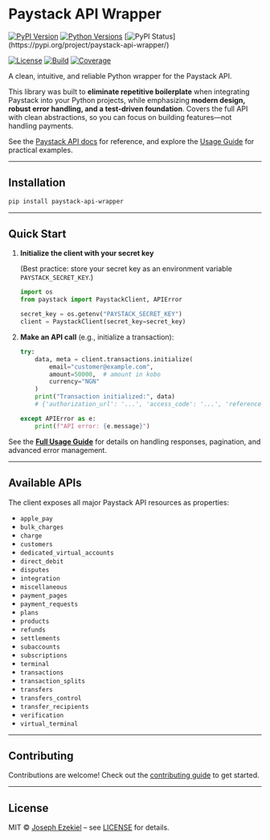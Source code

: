 # Paystack API Wrapper

[![PyPI Version](https://img.shields.io/pypi/v/paystack-api-wrapper.svg)](https://pypi.org/project/paystack-api-wrapper/)
[![Python Versions](https://img.shields.io/pypi/pyversions/paystack-api-wrapper.svg)](https://pypi.org/project/paystack-api-wrapper/)
[![PyPI Status](https://img.shields.io/pypi/status/paystack-api-wrapper.)](https://pypi.org/project/paystack-api-wrapper/)

[![License](https://img.shields.io/github/license/theolujay/paystack-api-wrapper.svg)](https://github.com/theolujay/paystack-api-wrapper/blob/main/LICENSE)
[![Build](https://github.com/theolujay/paystack-api-wrapper/actions/workflows/tests.yml/badge.svg)](https://github.com/theolujay/paystack-api-wrapper/actions) 
[![Coverage](https://codecov.io/gh/theolujay/paystack-api-wrapper/branch/main/graph/badge.svg)](https://codecov.io/gh/theolujay/paystack-api-wrapper)

A clean, intuitive, and reliable Python wrapper for the Paystack API.

This library was built to **eliminate repetitive boilerplate** when integrating Paystack into your Python projects, while emphasizing **modern design, robust error handling, and a test-driven foundation**. Covers the full API with clean abstractions, so you can focus on building features—not handling payments.

See the [Paystack API docs](https://paystack.com/docs/api/) for reference, and explore the [Usage Guide](./docs/USAGE.md) for practical examples.

---

## Installation

```bash
pip install paystack-api-wrapper
```

---

## Quick Start

1. **Initialize the client with your secret key**

   (Best practice: store your secret key as an environment variable `PAYSTACK_SECRET_KEY`.)

   ```python
   import os
   from paystack import PaystackClient, APIError

   secret_key = os.getenv("PAYSTACK_SECRET_KEY")
   client = PaystackClient(secret_key=secret_key)
   ```

2. **Make an API call** (e.g., initialize a transaction):

   ```python
   try:
       data, meta = client.transactions.initialize(
           email="customer@example.com",
           amount=50000,  # amount in kobo
           currency="NGN"
       )
       print("Transaction initialized:", data)
       # {'authorization_url': '...', 'access_code': '...', 'reference': '...'}

   except APIError as e:
       print(f"API error: {e.message}")
   ```

See the [**Full Usage Guide**](./docs/USAGE.md) for details on handling responses, pagination, and advanced error management.

---

## Available APIs

The client exposes all major Paystack API resources as properties:

* `apple_pay`
* `bulk_charges`
* `charge`
* `customers`
* `dedicated_virtual_accounts`
* `direct_debit`
* `disputes`
* `integration`
* `miscellaneous`
* `payment_pages`
* `payment_requests`
* `plans`
* `products`
* `refunds`
* `settlements`
* `subaccounts`
* `subscriptions`
* `terminal`
* `transactions`
* `transaction_splits`
* `transfers`
* `transfers_control`
* `transfer_recipients`
* `verification`
* `virtual_terminal`

---

## Contributing

Contributions are welcome! Check out the [contributing guide](./CONTRIBUTING.md) to get started.

---

## License

MIT © [Joseph Ezekiel](https://github.com/theolujay) – see [LICENSE](./LICENSE) for details.